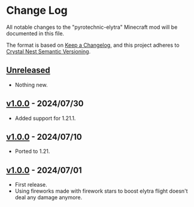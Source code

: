 # Change Log

All notable changes to the "pyrotechnic-elytra" Minecraft mod will be documented in this file.

The format is based on [Keep a Changelog](https://keepachangelog.com/en/1.0.0/),
and this project adheres to [Crystal Nest Semantic Versioning](https://crystalnest.it/#/versioning).

## [Unreleased]

- Nothing new.

## [v1.0.0] - 2024/07/30

- Added support for 1.21.1.

## [v1.0.0] - 2024/07/10

- Ported to 1.21.

## [v1.0.0] - 2024/07/01

- First release.
- Using fireworks made with firework stars to boost elytra flight doesn't deal any damage anymore.

[Unreleased]: https://github.com/crystal-nest/pyrotechnic-elytra
[README]: https://github.com/crystal-nest/pyrotechnic-elytra#readme

[v1.0.0]: https://github.com/crystal-nest/pyrotechnic-elytra/releases?q=1.0.0
